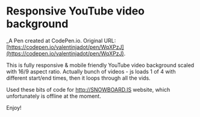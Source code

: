 # Responsive YouTube video background
 _A Pen created at CodePen.io. Original URL: [https://codepen.io/valentinjadot/pen/WqXPzJ](https://codepen.io/valentinjadot/pen/WqXPzJ).

 This is fully responsive & mobile friendly YouTube video background scaled with 16/9 aspect ratio. Actually bunch of videos - js loads 1 of 4 with different start/end times, then it loops through all the vids.

Used these bits of code for http://SNOWBOARD.IS website, which unfortunately is offline at  the moment.

Enjoy!